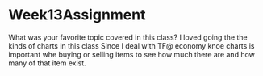 # Week13Assignment
What was your favorite topic covered in this class?
I loved going the the kinds of charts in this class
Since I deal with TF@ economy knoe charts is important whe buying or selling items to see how much there are and how many of that item exist.
